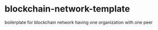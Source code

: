 # blockchain-network-template
boilerplate for blockchain network having one organization with one peer
